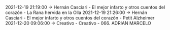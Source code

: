 2021-12-19 21:19:00 -> Hernán Casciari - El mejor infarto y otros cuentos del corazón - La Rana hervida en la Olla
2021-12-19 21:26:00 -> Hernán Casciari - El mejor infarto y otros cuentos del corazón - Petit Alzheimer
2021-12-20 09:06:00 -> Creativo - Creativo - 066. ADRIAN MARCELO
